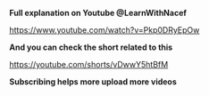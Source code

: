 **Full explanation on Youtube @LearnWithNacef**

https://www.youtube.com/watch?v=Pkp0DRyEpOw

**And you can check the short related to this**

https://youtube.com/shorts/vDwwY5htBfM

**Subscribing helps more upload more videos**
